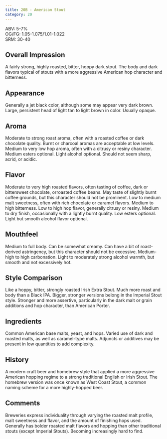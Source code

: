 ```yaml
---
title: 20B - American Stout
category: 20
---
```


ABV: 5-7%  
OG/FG: 1.05-1.075/1.01-1.022  
SRM: 30-40  

## Overall Impression
A fairly strong, highly roasted, bitter, hoppy dark stout. The body and dark flavors typical of stouts with a more aggressive American hop character and bitterness.

## Appearance
Generally a jet black color, although some may appear very dark brown. Large, persistent head of light tan to light brown in color. Usually opaque.

## Aroma
Moderate to strong roast aroma, often with a roasted coffee or dark chocolate quality. Burnt or charcoal aromas are acceptable at low levels. Medium to very low hop aroma, often with a citrusy or resiny character. Medium esters optional. Light alcohol optional. Should not seem sharp, acrid, or acidic.

## Flavor
Moderate to very high roasted flavors, often tasting of coffee, dark or bittersweet chocolate, orroasted coffee beans. May taste of slightly burnt coffee grounds, but this character should not be prominent. Low to medium malt sweetness, often with rich chocolate or caramel flavors. Medium to high bitterness. Low to high hop flavor, generally citrusy or resiny. Medium to dry finish, occasionally with a lightly burnt quality. Low esters optional. Light but smooth alcohol flavor optional.

## Mouthfeel
Medium to full body. Can be somewhat creamy. Can have a bit of roast-derived astringency, but this character should not be excessive. Medium-high to high carbonation. Light to moderately strong alcohol warmth, but smooth and not excessively hot.

## Style Comparison
Like a hoppy, bitter, strongly roasted Irish Extra Stout. Much more roast and body than a Black IPA. Bigger, stronger versions belong in the Imperial Stout style. Stronger and more assertive, particularly in the dark malt or grain additions and hop character, than American Porter.

## Ingredients
Common American base malts, yeast, and hops. Varied use of dark and roasted malts, as well as caramel-type malts. Adjuncts or additives may be present in low quantities to add complexity.

## History
A modern craft beer and homebrew style that applied a more aggressive American hopping regime to a strong traditional English or Irish Stout. The homebrew version was once known as West Coast Stout, a common naming scheme for a more highly-hopped beer.

## Comments
Breweries express individuality through varying the roasted malt profile, malt sweetness and flavor, and the amount of finishing hops used. Generally has bolder roasted malt flavors and hopping than other traditional stouts (except Imperial Stouts). Becoming increasingly hard to find.